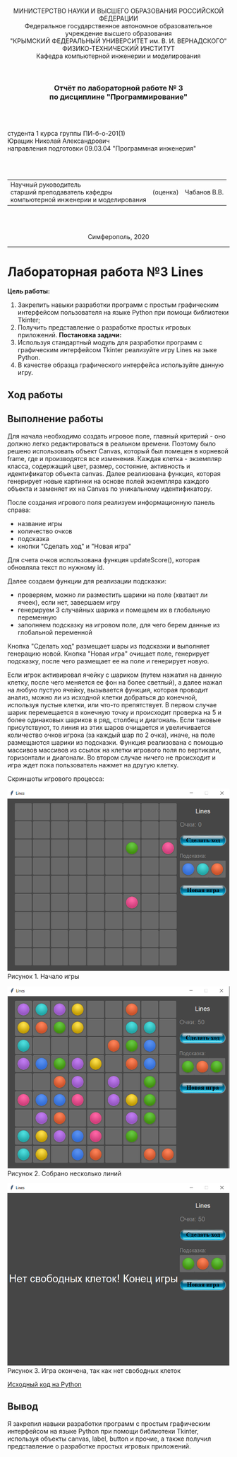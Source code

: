 <p align="center">МИНИСТЕРСТВО НАУКИ  И ВЫСШЕГО ОБРАЗОВАНИЯ РОССИЙСКОЙ ФЕДЕРАЦИИ<br>
Федеральное государственное автономное образовательное учреждение высшего образования<br>
"КРЫМСКИЙ ФЕДЕРАЛЬНЫЙ УНИВЕРСИТЕТ им. В. И. ВЕРНАДСКОГО"<br>
ФИЗИКО-ТЕХНИЧЕСКИЙ ИНСТИТУТ<br>
Кафедра компьютерной инженерии и моделирования</p>
<br>
<h3 align="center">Отчёт по лабораторной работе № 3<br> по дисциплине "Программирование"</h3>
<br><br>
<p>студента 1 курса группы ПИ-б-о-201(1)<br>
Юращик Николай Александрович<br>
направления подготовки 09.03.04 "Программная инженерия"</p>
<br><br>
<table>
<tr><td>Научный руководитель<br> старший преподаватель кафедры<br> компьютерной инженерии и моделирования</td>
<td>(оценка)</td>
<td>Чабанов В.В.</td>
</tr>
</table>
<br><br>
<p align="center">Симферополь, 2020</p>
<hr>

# Лабораторная работа №3 Lines
**Цель работы:** 
1.  Закрепить навыки разработки программ с простым графическим интерфейсом пользователя на языке Python при помощи библиотеки Tkinter;
2.  Получить представление о разработке простых игровых приложений.
**Постановка задачи:**
1.  Используя стандартный модуль для разработки программ с графическим интерфейсом Tkinter реализуйте игру Lines на зыке Python.
2.  В качестве образца графического интерфейса используйте данную игру.

## Ход работы

## Выполнение работы

Для начала необходимо создать игровое поле, главный критерий - оно должно легко редактироваться в реальном времени. Поэтому было решено использовать объект Canvas, который был помещен в корневой frame, где и производятся все изменения. Каждая клетка - экземпляр класса, содержащий цвет, размер, состояние, активность и идентификатор объекта canvas. Далее реализована функция, которая генерирует новые картинки на основе полей экземпляра каждого объекта и заменяет их на Canvas по уникальному идентификатору.

После создания игрового поля реализуем информационную панель справа:
- название игры
- количество очков
- подсказка
- кнопки "Сделать ход" и "Новая игра"

Для счета очков использована функция updateScore(), которая обновляла текст по нужному id.

Далее создаем функции для реализации подсказки:
- проверяем, можно ли разместить шарики на поле (хватает ли ячеек), если нет, завершаем игру
- генерируем 3 случайных шарика и помещаем их в глобальную переменную
- заполняем подсказку на игровом поле, для чего берем данные из глобальной переменной

Кнопка "Сделать ход" размещает шары из подсказки и выполняет генерацию новой.
Кнопка "Новая игра" очищает поле, генерирует подсказку, после чего размещает ее на поле и генерирует новую.

Если игрок активировал ячейку с шариком (путем нажатия на данную клетку, после чего меняется ее фон на более светлый), а далее нажал на любую пустую ячейку, вызывается функция, которая проводит анализ, можно ли из исходной клетки добраться до конечной, используя пустые клетки, или что-то препятствует. В первом случае шарик перемещается в конечную точку и происходит проверка на 5 и более одинаковых шариков в ряд, столбец и диагональ. Если таковые присутствуют, то линия из этих шаров очищается и увеличивается количество очков игрока (за каждый шар по 2 очка), иначе, на поле размещаются шарики из подсказки. Функция реализована с помощью массивов массивов из ссылок на клетки игрового поля по вертикали, горизонтали и диагонали. Во втором случае ничего не происходит и игра ждет пока пользователь нажмет на другую клетку.

Скриншоты игрового процесса:

![](img/img1.png)
Рисунок 1. Начало игры

![](img/img2.png)
Рисунок 2. Собрано несколько линий

![](img/img3.png)
Рисунок 3. Игра окончена, так как нет свободных клеток

[Исходный код на Python](./Lab/03/lines.py)

## Вывод
Я закрепил навыки разработки программ с простым графическим интерфейсом на языке Python при помощи библиотеки Tkinter, используя объекты canvas, label, button и прочие, а также получил представление о разработке простых игровых приложений.